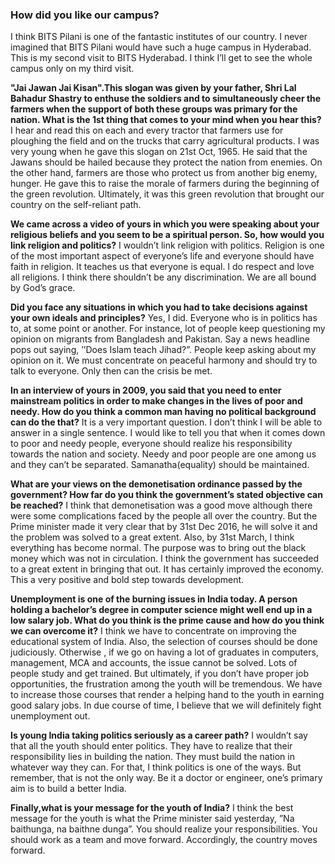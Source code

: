 <!-- TITLE: Sunil Shastri on Indian Youth and Politics -->
<!-- SUBTITLE: An interview with Sunil Shastri, former cabinet minister in the Uttar Pradesh government, when he visited our campus during Pearl 2017. -->

### **How did you like our campus?**
I think BITS Pilani is one of the fantastic institutes of our country. I never imagined that BITS Pilani would have such a huge campus in Hyderabad. This is my second visit to BITS Hyderabad. I think I’ll get to see the whole campus only on my third visit.

**"Jai Jawan Jai Kisan".This slogan was given by your father, Shri Lal Bahadur Shastry to enthuse the soldiers and to simultaneously cheer the farmers when the support of both these groups was primary for the nation. What is the 1st thing that comes to your mind when you hear this?**
I hear and read this on each and every tractor that farmers use for ploughing the field and on the trucks that carry agricultural products. I was very young when he gave this slogan on 21st Oct, 1965. He said that the Jawans should be hailed because they protect the nation from enemies. On the other hand, farmers are those who protect us from another big enemy, hunger. He gave this to raise the morale of farmers during the beginning of the green revolution. Ultimately, it was this green revolution that brought our country on the self-reliant path.

**We came across a video of yours in which you were speaking about your religious beliefs and you seem to be a spiritual person. So, how would you link religion and politics?**
I wouldn’t link religion with politics. Religion is one of the most important aspect of everyone’s life and everyone should have faith in religion. It teaches us that everyone is equal. I do respect and love all religions. I think there shouldn’t be any discrimination. We are all bound by God’s grace.

**Did you face any situations in which you had to take decisions against your own ideals and principles?**
Yes, I did. Everyone who is in politics has to, at some point or another. For instance, lot of people keep questioning my opinion on migrants from Bangladesh and Pakistan. Say a news headline pops out saying, ’’Does Islam teach Jihad?”. People keep asking about my opinion on it. We must concentrate on peaceful harmony and should try to talk to everyone. Only then can the crisis be met.

**In an interview of yours in 2009, you said that you need to enter mainstream politics in order to make changes in the lives of poor and needy. How do you think a common man having no political background can do the that?**
It is a very important question. I don’t think I will be able to answer in a single sentence. I would like to tell you that when it comes down to poor and needy people, everyone should realize his responsibility towards the nation and society. Needy and poor people are one among us and they can’t be separated. Samanatha(equality) should be maintained.

**What are your views on the demonetisation ordinance passed by the government? How far do you think the government’s stated objective can be reached?**
I think that demonetisation was a good move although there were some complications faced by the people all over the country. But the Prime minister made it very clear that by 31st Dec 2016, he will solve it and the problem was solved to a great extent. Also, by 31st March, I think everything has become normal. The purpose was to bring out the black money which was not in circulation. I think the government has succeeded to a great extent in bringing that out. It has certainly improved the economy. This a very positive and bold step towards development.

**Unemployment is one of the burning issues in India today. A person holding a bachelor’s degree in computer science might well end up in a low salary job. What do you think is the prime cause and how do you think we can overcome it?**
I think we have to concentrate on improving the educational system of India. Also, the selection of courses should be done judiciously. Otherwise , if we go on having a lot of graduates in computers, management, MCA and accounts, the issue cannot be solved. Lots of people study and get trained. But ultimately, if you don’t have proper job opportunities, the frustration among the youth will be tremendous. We have to increase those courses that render a helping hand to the youth in earning good salary jobs. In due course of time, I believe that we will definitely fight unemployment out.

**Is young India taking politics seriously as a career path?**
I wouldn’t say that all the youth should enter politics. They have to realize that their responsibility lies in building the nation. They must build the nation in whatever way they can. For that, I think politics is one of the ways. But remember, that is not the only way. Be it a doctor or engineer, one’s primary aim is to build a better India.

**Finally,what is your message for the youth of India?**
I think the best message for the youth is what the Prime minister said yesterday, ”Na baithunga, na baithne dunga”. You should realize your responsibilities. You should work as a team and move forward. Accordingly, the country moves forward.